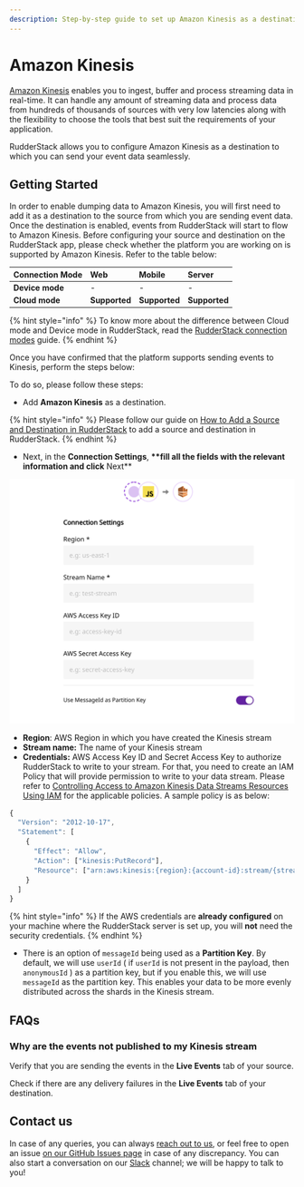 ```yaml
---
description: Step-by-step guide to set up Amazon Kinesis as a destination in RudderStack.
---
```


# Amazon Kinesis

[Amazon Kinesis](https://aws.amazon.com/kinesis/) enables you to ingest, buffer and process streaming data in real-time. It can handle any amount of streaming data and process data from hundreds of thousands of sources with very low latencies along with the flexibility to choose the tools that best suit the requirements of your application.

RudderStack allows you to configure Amazon Kinesis as a destination to which you can send your event data seamlessly.

## **Getting Started**

In order to enable dumping data to Amazon Kinesis, you will first need to add it as a destination to the source from which you are sending event data. Once the destination is enabled, events from RudderStack will start to flow to Amazon Kinesis. Before configuring your source and destination on the RudderStack app, please check whether the platform you are working on is supported by Amazon Kinesis. Refer to the table below:

| **Connection Mode** | **Web** | **Mobile** | **Server** |
| :--- | :--- | :--- | :--- |
| **Device mode** | - | - | - |
| **Cloud mode** | **Supported** | **Supported** | **Supported** |

{% hint style="info" %}
To know more about the difference between Cloud mode and Device mode in RudderStack, read the [RudderStack connection modes](https://docs.rudderstack.com/get-started/rudderstack-connection-modes) guide.
{% endhint %}

Once you have confirmed that the platform supports sending events to Kinesis, perform the steps below:

To do so, please follow these steps:

* Add **Amazon Kinesis** as a destination.

{% hint style="info" %}
Please follow our guide on [How to Add a Source and Destination in RudderStack](https://docs.rudderstack.com/how-to-guides/adding-source-and-destination-rudderstack) to add a source and destination in RudderStack.
{% endhint %}

* Next, in the **Connection Settings**, **\*\*fill all the fields with the relevant information and click** Next\*\*

![Add Kinesis as destination](../.gitbook/assets/image%20%287%29.png)

* **Region**: AWS Region in which you have created the Kinesis stream
* **Stream name:** The name of your Kinesis stream
* **Credentials:** AWS Access Key ID and Secret Access Key to authorize RudderStack to write to your stream. For that, you need to create an IAM Policy that will provide permission to write to your data stream. Please refer to [Controlling Access to Amazon Kinesis Data Streams Resources Using IAM](https://docs.aws.amazon.com/streams/latest/dev/controlling-access.html) for the applicable policies. A sample policy is as below: 

```javascript
{
  "Version": "2012-10-17",
  "Statement": [
    {
      "Effect": "Allow",
      "Action": ["kinesis:PutRecord"],
      "Resource": ["arn:aws:kinesis:{region}:{account-id}:stream/{stream-name}"]
    }
  ]
}
```

{% hint style="info" %}
If the AWS credentials are **already configured** on your machine where the RudderStack server is set up, you will **not** need the security credentials.
{% endhint %}

* There is an option of `messageId` being used as a **Partition Key**. By default, we will use `userId` \( if `userId` is not present in the payload, then `anonymousId` \) as a partition key, but if you enable this, we will use `messageId` as the partition key. This enables your data to be more evenly distributed across the shards in the Kinesis stream.

## FAQs

### Why are the events not published to my Kinesis stream

Verify that you are sending the events in the **Live Events** tab of your source.

Check if there are any delivery failures in the **Live Events** tab of your destination.

## Contact us

In case of any queries, you can always [reach out to us](mailto:%20contact@rudderstack.com), or feel free to open an issue [on our GitHub Issues page](https://github.com/rudderlabs/rudder-sdk-android/issues) in case of any discrepancy. You can also start a conversation on our [Slack](https://resources.rudderstack.com/join-rudderstack-slack) channel; we will be happy to talk to you!

